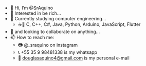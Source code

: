 - 👋 Hi, I’m @SrAquino
- 👀 Interested in be rich...
- 🌱 Currently studying computer engineering...
    - ☕🐍 C, C++, C#, Java, Python, Arduino, JavaScript, Flutter 
- 💞️ and looking to collaborate on anything...
- 📫 How to reach me: 
    - 📷 @_sraquino on instagram
    - 📞 +55 35 9 98481338 is my whatsapp
    - 📩 douglasaquino4@gmail.com is my personal e-mail
